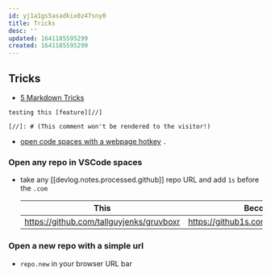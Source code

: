 ```yaml
---
id: yj1a1gs5asadkix0z47sny0
title: Tricks
desc: ''
updated: 1641185595299
created: 1641185595299
---
```



## Tricks

- [5 Markdown Tricks](https://grantwinney.com/cool-markdown-tricks-for-github/)

```
testing this [feature][//]

[//]: # (This comment won't be rendered to the visitor!)
```

- [open code spaces with a webpage hotkey](https://twitter.com/github/status/1425505817827151872) `.`

### Open any repo in VSCode spaces

- take any [[devlog.notes.processed.github]] repo URL and add `1s` before the `.com`

  | This                                       | Becomes this                                 |
  | ------------------------------------------ | -------------------------------------------- |
  | <https://github.com/tallguyjenks/gruvboxr> | <https://github1s.com/tallguyjenks/gruvboxr> |

### Open a new repo with a simple url

- `repo.new` in your browser URL bar

